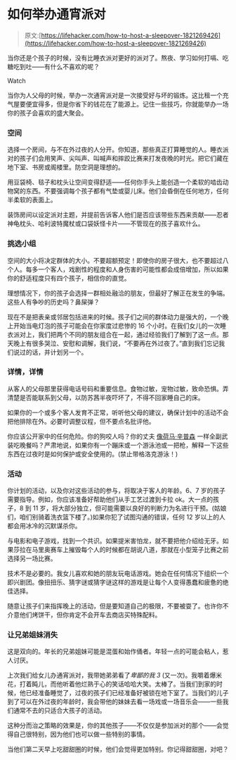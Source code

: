 # 如何举办通宵派对

> 原文:[https://lifehacker.com/how-to-host-a-sleepover-1821269426](https://lifehacker.com/how-to-host-a-sleepover-1821269426)

当你还是个孩子的时候，没有比睡衣派对更好的派对了。熬夜、学习如何打嗝、吃糖吃到吐——有什么不喜欢的呢？

Watch

当你为人父母的时候，举办一次通宵派对是一次接受好与坏的锻炼。这比租一个充气屋要便宜得多，但是你省下的钱花在了能源上。记住一些技巧，你就能举办一场你的孩子会喜欢的盛大聚会。

### **空间**

选择一个房间，与不在外过夜的人分开。你知道，那些真正打算睡觉的人。睡衣派对的孩子们会用笑声、尖叫声、叫喊声和摔跤比赛来打发夜晚的时光。把它们藏在地下室、书房或阁楼里。防空洞是理想的。

用豆袋椅、毯子和枕头让空间变得舒适——任何你手头上能创造一个柔软的啮齿动物窝的东西。不要强调每个孩子都有气垫或婴儿床。他们会昏倒在任何地方，任何半柔软的表面上。

装饰房间以设定派对主题，并提前告诉客人他们是否应该带些东西来贡献——忍者神龟枕头、哈利波特魔杖或口袋妖怪卡片——不管现在的孩子喜欢什么。

### **挑选小组**

空间的大小将决定群体的大小。不要超额预定！即使你的房子很大，也不要超过八个人。每多一个客人，戏剧性的程度和人身伤害的可能性都会成倍增加，所以如果你的舒适程度只有四个孩子，相信你的直觉。

理想情况下，你的孩子会选择一群相处融洽的朋友，但最好了解正在发生的争端。这些人有争吵的历史吗？鼻屎弹？

现在不是把表亲或邻居包括进来的时候。孩子们之间的群体动力是强大的，一个晚上开始当电灯泡的孩子可能会在你家度过悲惨的 16 个小时。在我们女儿的一次睡衣派对上，我们把两个不同的朋友组合在一起，通过经验我们了解到了这一点。那天晚上有很多哭泣、安慰和调解，我们说，“不要再在外过夜了。”直到我们忘记我们说过的话，并计划另一个。

### **详情，详情**

从客人的父母那里获得电话号码和重要信息。食物过敏，宠物过敏，致命恐惧。弄清楚是否能联系到父母，以防苏茜半夜吓坏了，不得不回家睡自己的床。

如果你的一个或多个客人发育不正常，听听他父母的建议，确保计划中的活动不会把他排除在外。必要时调整议程，但不要点名批评他。

你应该公开家中的任何危险。你的狗咬人吗？你的丈夫 [像荷马·辛普森](https://youtu.be/ZuG9kUiRC_I?t=52) 一样全副武装吃晚餐吗？严肃地说，如果你有一个蹦床或一个游泳池或一把枪，解释一下这些东西在过夜时是如何保护或安全使用的。(禁止带格洛克游泳！)

### **活动**

你计划的活动，以及你对这些活动的参与，将取决于客人的年龄。6、7 岁的孩子需要指导。例如，你应该准备好帮助他们从手工艺过渡到卡拉 ok。大一点的孩子，8 到 11 岁，将大部分独立，但可能需要以良好的判断力为名进行干预。(姑娘们，咱们别骑着洗衣篮下楼了。)如果你犯了试图沟通的错误，任何 12 岁以上的人都会用冰冷的沉默谋杀你。

与电影和电子游戏，找到一个共识。如果提米害怕龙，就不要把他介绍给无牙。如果莎拉在马里奥赛车上摧毁每个人的时候都在胡说八道，那就在小型笼子比赛之前选择另一场比赛。

技术不是必要的。我女儿喜欢和她的朋友玩电话游戏。她会在任何情况下组织一个即兴剧团。像扭扭乐、猜字谜或猜字谜这样的游戏是让每个人变得愚蠢和疲惫的绝佳选择。

随意让孩子们来指挥晚上的活动，但是要知道自己的极限，不要被耍了。也许你不介意他们烤饼干，但你肯定不会开车去商店买特殊配料。

### **让兄弟姐妹消失**

这是双向的。年长的兄弟姐妹可能是混蛋和始作俑者。年轻一点的可能会粘人，惹人讨厌。

上次我们给女儿办通宵派对，我带她弟弟看了*卑鄙的我 3* (又一次)。我嚼着爆米花，打着盹儿，而他听着他烂熟于心的笑话哈哈大笑。太棒了。当我们到家的时候，他已经准备睡觉了，过夜的孩子们已经准备好被锁在地下室了。当我们的儿子到了可以在外过夜的年龄时，我会带他的妹妹去看一场戏或一场音乐会——一些我们通常不去的只适合大孩子的活动。

这种分而治之策略的效果是，你的其他孩子——不仅仅是参加派对的那个——会觉得自己很特别，因为他们也可以做一些特别的事情。

当他们第二天早上吃甜甜圈的时候，他们会觉得更加特别。你记得甜甜圈，对吧？
